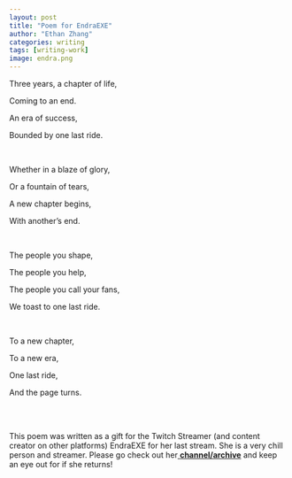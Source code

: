 ```yaml
---
layout: post
title: "Poem for EndraEXE"
author: "Ethan Zhang"
categories: writing
tags: [writing-work]
image: endra.png
---
```


<html>
  <head>
   <title>One Last Ride</title>
  </head>
  <body>
  <p>Three years, a chapter of life,</p>
 <p>Coming to an end.</p>
 <p>An era of success,</p>
 <p>Bounded by one last ride.</p>
<br>
 <p>Whether in a blaze of glory,</p>
 <p>Or a fountain of tears,</p>
 <p>A new chapter begins,</p>
 <p>With another’s end.</p>
<br>
 <p>The people you shape,</p>
 <p>The people you help,</p>
 <p>The people you call your fans,</p>
 <p>We toast to one last ride.</p>
</br>
 <p>To a new chapter,</p>
 <p>To a new era,</p>
 <p>One last ride,</p>
 <p>And the page turns.</p>
<br>
<br>
<p>This poem was written as a gift for the Twitch Streamer (and content creator on other platforms) EndraEXE for her last stream. She is a very chill person and streamer. Please go check out her<a href="https://www.youtube.com/@EndraEXE"> <b>channel/archive</b></a> and keep an eye out for if she returns!</p>
